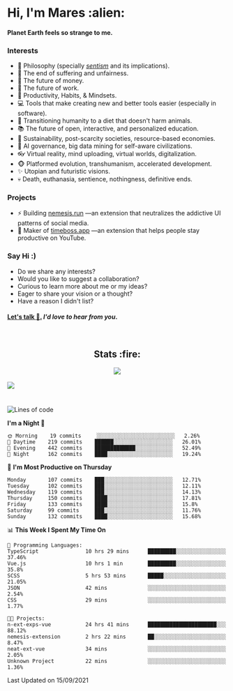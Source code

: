 <h1>Hi, I'm Mares :alien:</h1>

#### Planet Earth feels so strange to me.

### **Interests**

- 🌊 Philosophy (specially [_sentism_][sentismmedium] and its implications).
- 🎯 The end of suffering and unfairness.
- 💸 The future of money.
- 💼 The future of work.
- 🧠 Productivity, Habits, & Mindsets.
- 💻 Tools that make creating new and better tools easier (especially in software).
- 🥗 Transitioning humanity to a diet that doesn't harm animals.
- 📚 The future of open, interactive, and personalized education.
- 🌱 Sustainability, post-scarcity societies, resource-based economies.
- 🤖 AI governance, big data mining for self-aware civilizations.
- 👓 Virtual reality, mind uploading, virtual worlds, digitalization.
- 🐵 Platformed evolution, transhumanism, accelerated development.
- ✨ Utopian and futuristic visions.
- 💀 Death, euthanasia, sentience, nothingness, definitive ends.


### **Projects**

- ⚡ Building [nemesis.run](https://nemesis.run) —an extension that neutralizes the addictive UI patterns of social media.
- 💎 Maker of [timeboss.app](https://timeboss.app) —an extension that helps people stay productive on YouTube.


### **Say Hi :)**

- Do we share any interests?
- Would you like to suggest a collaboration?
- Curious to learn more about me or my ideas?
- Eager to share your vision or a thought?
- Have a reason I didn't list?

#### [Let's talk :wave:.](mailto:mareszhar@gmail.com) _I'd love to hear from you_.

[sentismmedium]: https://medium.com/@mareszhar/born-a-prisoner-a-reflection-about-life-its-struggles-and-a-plan-to-escape-d8566ce9b026

<br>

<h2 align="center">Stats :fire:</h2>

<div align="center">
  <img src="https://github-readme-streak-stats.herokuapp.com?user=mareszhar&theme=black-ice&hide_border=true&stroke=FFFFFF15&ring=DF8FFE&fire=DF8FFE&currStreakLabel=DF8FFE&background=1A232A&currStreakNum=86FFAB&dates=B1AAB3FF">
</div>

<!-- Add or remove this: &dates=B1AAB3FF at the end of the streak stats URL if they get bugged and aren't updating -->

<br>

<img src="https://activity-graph.herokuapp.com/graph?username=mareszhar&theme=nord&bg_color=00000000&color=979797&line=DF8FFE&point=00000000&area=true&hide_border=true">

<br>

<h1></h1>

<!--START_SECTION:waka-->
![Lines of code](https://img.shields.io/badge/From%20Hello%20World%20I%27ve%20Written-118983%20lines%20of%20code-blue)

**I'm a Night 🦉** 

```text
🌞 Morning    19 commits     ░░░░░░░░░░░░░░░░░░░░░░░░░   2.26% 
🌆 Daytime    219 commits    ██████░░░░░░░░░░░░░░░░░░░   26.01% 
🌃 Evening    442 commits    █████████████░░░░░░░░░░░░   52.49% 
🌙 Night      162 commits    ████░░░░░░░░░░░░░░░░░░░░░   19.24%

```
📅 **I'm Most Productive on Thursday** 

```text
Monday       107 commits    ███░░░░░░░░░░░░░░░░░░░░░░   12.71% 
Tuesday      102 commits    ███░░░░░░░░░░░░░░░░░░░░░░   12.11% 
Wednesday    119 commits    ███░░░░░░░░░░░░░░░░░░░░░░   14.13% 
Thursday     150 commits    ████░░░░░░░░░░░░░░░░░░░░░   17.81% 
Friday       133 commits    ████░░░░░░░░░░░░░░░░░░░░░   15.8% 
Saturday     99 commits     ███░░░░░░░░░░░░░░░░░░░░░░   11.76% 
Sunday       132 commits    ████░░░░░░░░░░░░░░░░░░░░░   15.68%

```


📊 **This Week I Spent My Time On** 

```text
💬 Programming Languages: 
TypeScript               10 hrs 29 mins      █████████░░░░░░░░░░░░░░░░   37.46% 
Vue.js                   10 hrs 1 min        █████████░░░░░░░░░░░░░░░░   35.8% 
SCSS                     5 hrs 53 mins       █████░░░░░░░░░░░░░░░░░░░░   21.05% 
JSON                     42 mins             ░░░░░░░░░░░░░░░░░░░░░░░░░   2.54% 
CSS                      29 mins             ░░░░░░░░░░░░░░░░░░░░░░░░░   1.77%

🐱‍💻 Projects: 
n-ext-exps-vue           24 hrs 41 mins      ██████████████████████░░░   88.12% 
nemesis-extension        2 hrs 22 mins       ██░░░░░░░░░░░░░░░░░░░░░░░   8.47% 
neat-ext-vue             34 mins             ░░░░░░░░░░░░░░░░░░░░░░░░░   2.05% 
Unknown Project          22 mins             ░░░░░░░░░░░░░░░░░░░░░░░░░   1.36%

```


 Last Updated on 15/09/2021
<!--END_SECTION:waka-->

